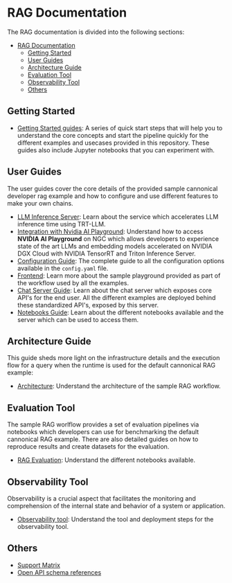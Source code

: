# RAG Documentation

The RAG documentation is divided into the following sections:

- [RAG Documentation](#rag-documentation)
  - [Getting Started](#getting-started)
  - [User Guides](#user-guides)
  - [Architecture Guide](#architecture-guide)
  - [Evaluation Tool](#evaluation-tool)
  - [Observability Tool](#observability-tool)
  - [Others](#others)

## Getting Started

* [Getting Started guides](../RetrievalAugmentedGeneration/README.md): A series of quick start steps that will help you to understand the core concepts and start the pipeline quickly for the different examples and usecases provided in this repository. These guides also include Jupyter notebooks that you can experiment with.

## User Guides

The user guides cover the core details of the provided sample cannonical developer rag example and how to configure and use different features to make your own chains.

* [LLM Inference Server](./rag/llm_inference_server.md): Learn about the service which accelerates LLM inference time using TRT-LLM.
* [Integration with Nvidia AI Playground](./rag/aiplayground.md): Understand how to access **NVIDIA AI Playground** on NGC which allows developers to experience state of the art LLMs and embedding models accelerated on NVIDIA DGX Cloud with NVIDIA TensorRT and Triton Inference Server.
* [Configuration Guide](./rag/configuration.md): The complete guide to all the configuration options available in the `config.yaml` file.
* [Frontend](./rag/frontend.md): Learn more about the sample playground provided as part of the workflow used by all the examples.
* [Chat Server Guide](./rag/chat_server.md): Learn about the chat server which exposes core API's for the end user. All the different examples are deployed behind these standardized API's, exposed by this server.
* [Notebooks Guide](./rag/jupyter_server.md): Learn about the different notebooks available and the server which can be used to access them.

## Architecture Guide

This guide sheds more light on the infrastructure details and the execution flow for a query when the runtime is used for the default cannonical RAG example:

* [Architecture](./rag/architecture.md): Understand the architecture of the sample RAG workflow.

## Evaluation Tool

The sample RAG worlflow provides a set of evaluation pipelines via notebooks which developers can use for benchmarking the default cannonical RAG example.
There are also detailed guides on how to reproduce results and create datasets for the evaluation.
* [RAG Evaluation](../rag/evaluation.md): Understand the different notebooks available.

## Observability Tool

Observability is a crucial aspect that facilitates the monitoring and comprehension of the internal state and behavior of a system or application.
* [Observability tool](../rag/observability.md): Understand the tool and deployment steps for the observability tool.

## Others

* [Support Matrix](./rag/support_matrix.md)
* [Open API schema references](./rag/api_reference/openapi_schema.json)

